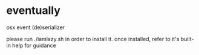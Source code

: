 eventually
==========

osx event (de)serializer


please run ./iamlazy.sh in order to install it.
once installed, refer to it's built-in help for guidance
